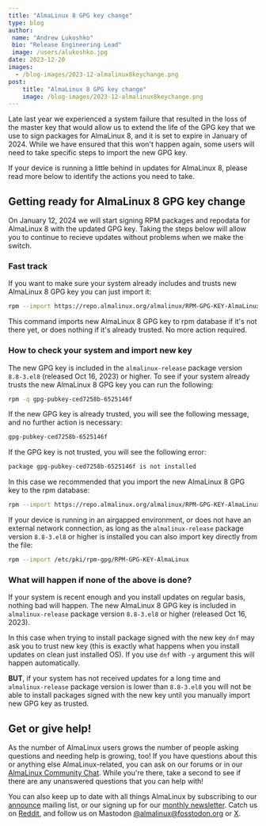 ```yaml
---
title: "AlmaLinux 8 GPG key change"
type: blog
author: 
 name: "Andrew Lukoshko"
 bio: "Release Engineering Lead"
 image: /users/alukoshko.jpg
date: 2023-12-20
images:
  - /blog-images/2023-12-almalinux8keychange.png
post: 
    title: "AlmaLinux 8 GPG key change"
    image: /blog-images/2023-12-almalinux8keychange.png
---
```


Late last year we experienced a system failure that resulted in the loss of the master key that would allow us to extend the life of the GPG key that we use to sign packages for AlmaLinux 8, and it is set to expire in January of 2024. While we have ensured that this won't happen again, some users will need to take specific steps to import the new GPG key. 

If your device is running a little behind in updates for AlmaLinux 8, please read more below to identify the actions you need to take.


## Getting ready for AlmaLinux 8 GPG key change

On January 12, 2024 we will start signing RPM packages and repodata for AlmaLinux 8 with the updated GPG key. Taking the steps below will allow you  to continue to recieve updates without problems when we make the switch. 

### Fast track
If you want to make sure your system already includes and trusts new AlmaLinux 8 GPG key you can just import it:

```bash
rpm --import https://repo.almalinux.org/almalinux/RPM-GPG-KEY-AlmaLinux
```

This command imports new AlmaLinux 8 GPG key to rpm database if it's not there yet, or does nothing if it's already trusted. No more action required.

### How to check your system and import new key
The new GPG key is included in the `almalinux-release` package version `8.8-3.el8` (released Oct 16, 2023) or higher. To see if your system already trusts the new AlmaLinux 8 GPG key you can run the following:
```bash
rpm -q gpg-pubkey-ced7258b-6525146f
```
If the new GPG key is already trusted, you will see the following message, and no further action is necessary:
```bash
gpg-pubkey-ced7258b-6525146f
```
If the GPG key is not trusted, you will see the following error:
```bash
package gpg-pubkey-ced7258b-6525146f is not installed
```
In this case we recommended that you import the new AlmaLinux 8 GPG key to the rpm database:
```bash
rpm --import https://repo.almalinux.org/almalinux/RPM-GPG-KEY-AlmaLinux
```
If your device is running in an airgapped environment, or does not have an external network connection, as long as the `almalinux-release` package version `8.8-3.el8` or higher is installed you can also import key directly from the file:
```bash
rpm --import /etc/pki/rpm-gpg/RPM-GPG-KEY-AlmaLinux
```
### What will happen if none of the above is done?
If your system is recent enough and you install updates on regular basis, nothing bad will happen. The new AlmaLinux 8 GPG key is included in `almalinux-release` package version `8.8-3.el8` or higher (released Oct 16, 2023). 

In this case when trying to install package signed with the new key `dnf` may ask you to trust new key (this is exactly what happens when you install updates on clean just installed OS). If you use `dnf` with `-y` argument this will happen automatically.

**BUT**, if your system has not received updates for a long time and `almalinux-release` package version is lower than `8.8-3.el8` you will not be able to install packages signed with the new key until you manually import new GPG key as trusted. 

## Get or give help!

As the number of AlmaLinux users grows the number of people asking questions and needing help is growing, too! If you have questions about this or anything else AlmaLinux-related, you can ask on our forums or in our [AlmaLinux Community Chat](https://chat.almalinux.org/). While you're there, take a second to see if there are any unanswered questions that you can help with! 

You can also keep up to date with all things AlmaLinux by subscribing to our [announce](https://lists.almalinux.org/postorius/lists/announce.lists.almalinux.org/) mailing list, or our signing up for our [monthly newsletter](https://lists.almalinux.org/postorius/lists/newsletters.lists.almalinux.org/). Catch us on [Reddit](https://reddit.com/r/almalinux), and follow us on Mastodon [@almalinux@fosstodon.org](https://fosstodon.org/@almalinux) or [X](https://twitter.com/almalinux).